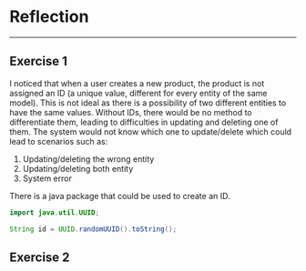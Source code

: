 # Reflection

---
## Exercise 1
I noticed that when a user creates a new product, the product is not assigned an ID (a unique value, different for every entity of the same model). This is not ideal as there is a possibility of two different entities to have the same values. Without IDs, there would be no method to differentiate them, leading to difficulties in updating and deleting one of them. The system would not know which one to update/delete which could lead to scenarios such as:
1. Updating/deleting the wrong entity
2. Updating/deleting both entity
3. System error

There is a java package that could be used to create an ID.
```java
import java.util.UUID;

String id = UUID.randomUUID().toString();
```
## Exercise 2
